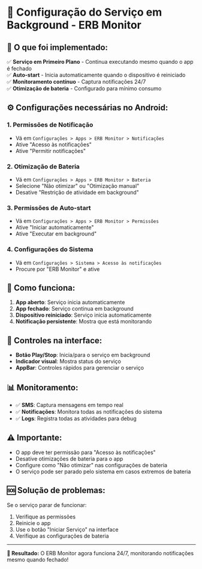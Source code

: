 # 🔄 Configuração do Serviço em Background - ERB Monitor

## 📱 **O que foi implementado:**

✅ **Serviço em Primeiro Plano** - Continua executando mesmo quando o app é fechado  
✅ **Auto-start** - Inicia automaticamente quando o dispositivo é reiniciado  
✅ **Monitoramento contínuo** - Captura notificações 24/7  
✅ **Otimização de bateria** - Configurado para mínimo consumo  

## ⚙️ **Configurações necessárias no Android:**

### 1. **Permissões de Notificação**
- Vá em `Configurações > Apps > ERB Monitor > Notificações`
- Ative "Acesso às notificações"
- Ative "Permitir notificações"

### 2. **Otimização de Bateria**
- Vá em `Configurações > Apps > ERB Monitor > Bateria`
- Selecione "Não otimizar" ou "Otimização manual"
- Desative "Restrição de atividade em background"

### 3. **Permissões de Auto-start**
- Vá em `Configurações > Apps > ERB Monitor > Permissões`
- Ative "Iniciar automaticamente"
- Ative "Executar em background"

### 4. **Configurações do Sistema**
- Vá em `Configurações > Sistema > Acesso às notificações`
- Procure por "ERB Monitor" e ative

## 🚀 **Como funciona:**

1. **App aberto**: Serviço inicia automaticamente
2. **App fechado**: Serviço continua em background
3. **Dispositivo reiniciado**: Serviço inicia automaticamente
4. **Notificação persistente**: Mostra que está monitorando

## 🔧 **Controles na interface:**

- **Botão Play/Stop**: Inicia/para o serviço em background
- **Indicador visual**: Mostra status do serviço
- **AppBar**: Controles rápidos para gerenciar o serviço

## 📊 **Monitoramento:**

- ✅ **SMS**: Captura mensagens em tempo real
- ✅ **Notificações**: Monitora todas as notificações do sistema
- ✅ **Logs**: Registra todas as atividades para debug

## ⚠️ **Importante:**

- O app deve ter permissão para "Acesso às notificações"
- Desative otimizações de bateria para o app
- Configure como "Não otimizar" nas configurações de bateria
- O serviço pode ser parado pelo sistema em casos extremos de bateria

## 🆘 **Solução de problemas:**

Se o serviço parar de funcionar:
1. Verifique as permissões
2. Reinicie o app
3. Use o botão "Iniciar Serviço" na interface
4. Verifique as configurações de bateria

---

**🎯 Resultado:** O ERB Monitor agora funciona 24/7, monitorando notificações mesmo quando fechado!
